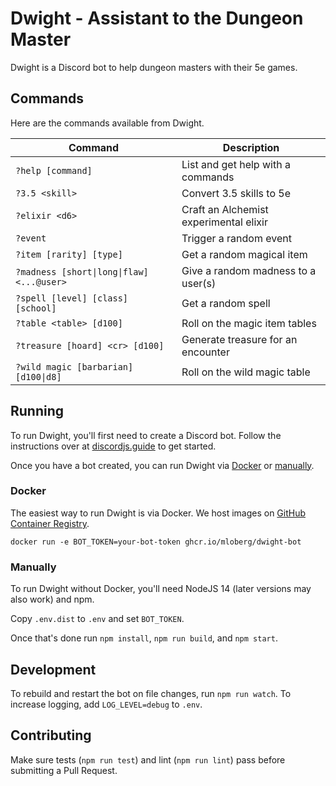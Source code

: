 # Dwight - Assistant to the Dungeon Master

Dwight is a Discord bot to help dungeon masters with their 5e games.

## Commands

Here are the commands available from Dwight.

| Command                                   | Description                            |
|-------------------------------------------|----------------------------------------|
| `?help [command]`                         | List and get help with a commands      |
| `?3.5 <skill>`                            | Convert 3.5 skills to 5e               |
| `?elixir <d6>`                            | Craft an Alchemist experimental elixir |
| `?event`                                  | Trigger a random event                 |
| `?item [rarity] [type]`                   | Get a random magical item              |
| `?madness [short\|long\|flaw] <...@user>` | Give a random madness to a user(s)     |
| `?spell [level] [class] [school]`         | Get a random spell                     |
| `?table <table> [d100]`                   | Roll on the magic item tables          |
| `?treasure [hoard] <cr> [d100]`           | Generate treasure for an encounter     |
| `?wild magic [barbarian] [d100\|d8]`      | Roll on the wild magic table           |

## Running

To run Dwight, you'll first need to create a Discord bot. Follow the instructions
over at [discordjs.guide](https://discordjs.guide/preparations/setting-up-a-bot-application.html#creating-your-bot)
to get started.

Once you have a bot created, you can run Dwight via [Docker](#docker) or [manually](#manually).

### Docker

The easiest way to run Dwight is via Docker. We host images on
[GitHub Container Registry](https://github.com/users/mloberg/packages/container/package/dwight-bot).

    docker run -e BOT_TOKEN=your-bot-token ghcr.io/mloberg/dwight-bot

### Manually

To run Dwight without Docker, you'll need NodeJS 14 (later versions may also work)
and npm.

Copy `.env.dist` to `.env` and set `BOT_TOKEN`.

Once that's done run `npm install`, `npm run build`, and `npm start`.

## Development

To rebuild and restart the bot on file changes, run `npm run watch`. To increase
logging, add `LOG_LEVEL=debug` to `.env`.

## Contributing

Make sure tests (`npm run test`) and lint (`npm run lint`) pass before submitting
a Pull Request.
